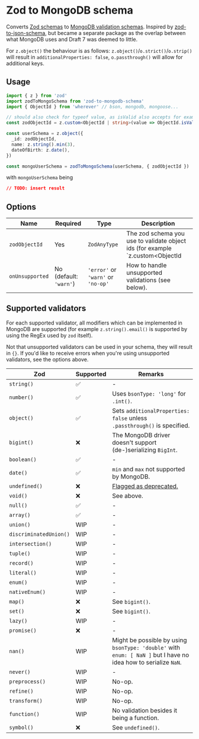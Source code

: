# Zod to MongoDB schema

Converts [Zod schemas](https://zod.dev/) to [MongoDB validation schemas](https://www.mongodb.com/docs/manual/core/schema-validation/specify-json-schema).
Inspired by [zod-to-json-schema](https://github.com/StefanTerdell/zod-to-json-schema),
but became a separate package as the overlap between what MongoDB uses and Draft 7
was deemed to little.

For `z.object()` the behaviour is as follows: `z.object()`/`o.strict()`/`o.strip()` will result in `additionalProperties: false`, `o.passthrough()` will allow for additional keys.

## Usage

```ts
import { z } from 'zod'
import zodToMongoSchema from 'zod-to-mongodb-schema'
import { ObjectId } from 'wherever' // bson, mongodb, mongoose...

// should also check for typeof value, as isValid also accepts for example numbers
const zodObjectId = z.custom<ObjectId | string>(value => ObjectId.isValid(value))

const userSchema = z.object({
  _id: zodObjectId,
  name: z.string().min(3),
  dateOfBirth: z.date(),
})

const mongoUserSchema = zodToMongoSchema(userSchema, { zodObjectId })
```

with `mongoUserSchema` being
```json
// TODO: insert result
```

## Options

| Name | Required | Type | Description |
| ---- | -------- | ---- | ----------- |
| `zodObjectId` | Yes | `ZodAnyType` | The zod schema you use to validate object ids (for example `z.custom<ObjectId | string>(value => ...)`). This is used to detect ObjectIds in your schema by doing a strict equality check (`===`). |
| `onUnsupported` | No (default: `'warn'`) | `'error'` or `'warn'` or `'no-op'` | How to handle unsupported validations (see below). |

## Supported validators

For each supported validator, all modifiers which can be implemented in MongoDB are supported (for example `z.string().email()` is supported by using the RegEx used by `zod` itself).

Not that unsupported validators can be used in your schema, they will result in `{}`. If you'd like to receive errors when you're using unsupported validators, see the options above.

| Zod | Supported | Remarks |
| --- | --------- | ------- |
| `string()` | &#9989; | - |
| `number()` | &#9989; | Uses `bsonType: 'long'` for `.int()`. |
| `object()` | &#9989; | Sets `additionalProperties: false` unless `.passthrough()` is specified. |
| `bigint()` | &#10060; | The MongoDB driver doesn't support (de-)serializing `BigInt`. |
| `boolean()` | &#9989; | - |
| `date()` | &#9989; | `min` and `max` not supported by MongoDB. |
| `undefined()` | &#10060; | [Flagged as deprecated.](https://www.mongodb.com/docs/manual/reference/bson-types/) |
| `void()` | &#10060; | See above. |
| `null()` | &#9989; | - |
| `array()` | &#9989; | - |
| `union()` | WIP | - |
| `discriminatedUnion()` | WIP | - |
| `intersection()` | WIP | - |
| `tuple()` | WIP | - |
| `record()` | WIP | - |
| `literal()` | WIP | - |
| `enum()` | WIP | - |
| `nativeEnum()` | WIP | - |
| `map()` | &#10060; | See `bigint()`. |
| `set()` | &#10060; | See `bigint()`. |
| `lazy()` | WIP | - |
| `promise()` | &#10060; | - |
| `nan()` | WIP | Might be possible by using `bsonType: 'double'` with `enum: [ NaN ]` but I have no idea how to serialize `NaN`. |
| `never()` | WIP | - |
| `preprocess()` | WIP | No-op. |
| `refine()` | WIP | No-op. |
| `transform()` | WIP | No-op. |
| `function()` | WIP | No validation besides it being a function. |
| `symbol()` | &#10060; | See `undefined()`. |

